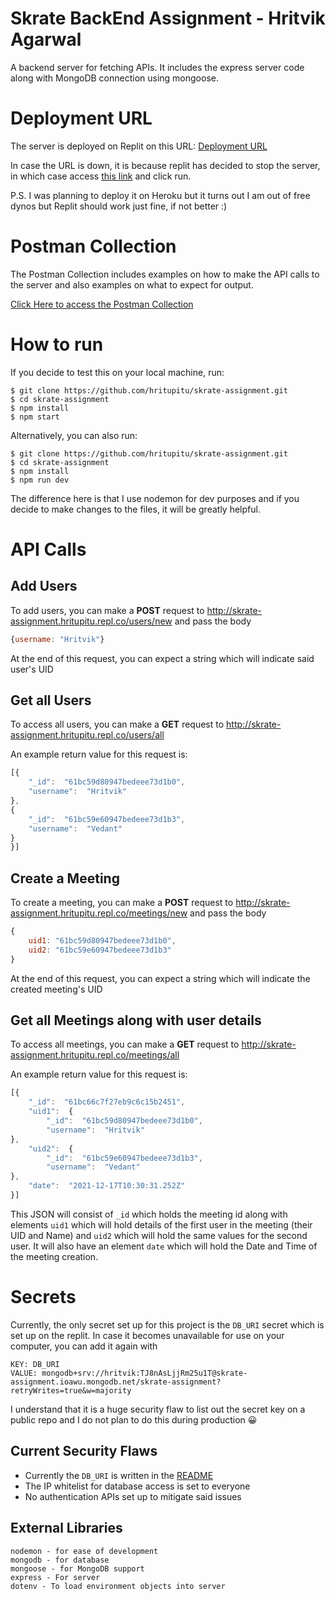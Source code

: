 # Skrate BackEnd Assignment - Hritvik Agarwal

A backend server for fetching APIs. It includes the express server code along with MongoDB connection using mongoose.


# Deployment URL

The server is deployed on Replit on this URL: [Deployment URL](https://skrate-assignment.hritupitu.repl.co/)

In case the URL is down, it is because replit has decided to stop the server, in which case access [this link](https://replit.com/@hritupitu/skrate-assignment) and click run. 

P.S. I was planning to deploy it on Heroku but it turns out I am out of free dynos but Replit should work just fine, if not better :)

# Postman Collection

The Postman Collection includes examples on how to make the API calls to the server and also examples on what to expect for output.

[Click Here to access the Postman Collection](https://www.postman.com/warped-meadow-507933/workspace/skrate-backend-assignment/collection/14397817-c6145021-8b01-4099-9290-0f967ac61076)

# How to run

If you decide to test this on your local machine, run:

    $ git clone https://github.com/hritupitu/skrate-assignment.git
    $ cd skrate-assignment
    $ npm install
    $ npm start
Alternatively, you can also run:

    $ git clone https://github.com/hritupitu/skrate-assignment.git
    $ cd skrate-assignment
    $ npm install
    $ npm run dev
The difference here is that I use nodemon for dev purposes and if you decide to make changes to the files, it will be greatly helpful.

# API Calls

## Add Users
To add users, you can make a **POST** request to http://skrate-assignment.hritupitu.repl.co/users/new and pass the body 
```js
{username: "Hritvik"}
```
At the end of this request, you can expect a string which will indicate said user's UID

## Get all Users

To access all users, you can make a **GET** request to http://skrate-assignment.hritupitu.repl.co/users/all

An example return value for this request is:

```js
[{
	"_id":  "61bc59d80947bedeee73d1b0",
	"username":  "Hritvik"
},
{
	"_id":  "61bc59e60947bedeee73d1b3",
	"username":  "Vedant"
}
}]
```

## Create a Meeting

To create a meeting, you can make a **POST** request to http://skrate-assignment.hritupitu.repl.co/meetings/new and pass the body 
```js
{
	uid1: "61bc59d80947bedeee73d1b0",
	uid2: "61bc59e60947bedeee73d1b3"
}
```

At the end of this request, you can expect a string which will indicate the created meeting's UID

## Get all Meetings along with user details

To access all meetings, you can make a **GET** request to http://skrate-assignment.hritupitu.repl.co/meetings/all

An example return value for this request is:

```js
[{
	"_id":  "61bc66c7f27eb9c6c15b2451",
	"uid1":  {
		"_id":  "61bc59d80947bedeee73d1b0",
		"username":  "Hritvik"
},
	"uid2":  {
		"_id":  "61bc59e60947bedeee73d1b3",
		"username":  "Vedant"
},
	"date":  "2021-12-17T10:30:31.252Z"
}]
```
This JSON will consist of `_id` which holds the meeting id along with elements `uid1` which will hold details of the first user in the meeting (their UID and Name) and `uid2` which will hold the same values for the second user. It will also have an element `date` which will hold the Date and Time of the meeting creation.

# Secrets

Currently, the only secret set up for this project is the `DB_URI` secret which is set up on the replit.
In case it becomes unavailable for use on your computer, you can add it again with 

    KEY: DB_URI
    VALUE: mongodb+srv://hritvik:TJ8nAsLjjRm25u1T@skrate-assignment.ioawu.mongodb.net/skrate-assignment?retryWrites=true&w=majority

I understand that it is a huge security flaw to list out the secret key on a public repo and I do not plan to do this during production 😀

## Current Security Flaws

 - Currently the `DB_URI` is written in the [README](https://github.com/hritupitu/skrate-assignment/blob/master/README.md)
 - The IP whitelist for database access is set to everyone
 - No authentication APIs set up to mitigate said issues

## External Libraries

    nodemon - for ease of development
    mongodb - for database
    mongoose - for MongoDB support
    express - For server
    dotenv - To load environment objects into server
    
